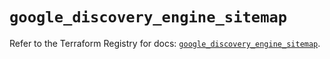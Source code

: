 # `google_discovery_engine_sitemap`

Refer to the Terraform Registry for docs: [`google_discovery_engine_sitemap`](https://registry.terraform.io/providers/hashicorp/google/6.39.0/docs/resources/discovery_engine_sitemap).
